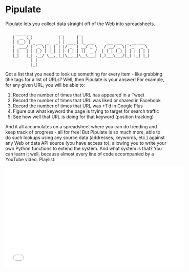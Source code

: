 Pipulate
========

Pipulate lets you collect data straight off of the Web into spreadsheets.

        _____ _             _       _                              
       |  __ (_)           | |     | |                             
       | |__) | _ __  _   _| | __ _| |_ ___     ___ ___  _ __ ___  
       |  ___/ | '_ \| | | | |/ _` | __/ _ \   / __/ _ \| '_ ` _ \ 
       | |   | | |_) | |_| | | (_| | ||  __/  | (_| (_) | | | | | |
       |_|   |_| .__/ \__,_|_|\__,_|\__\___| (_)___\___/|_| |_| |_|
               | |                                                 
               |_|                                                 

Got a list that you need to look up something for every item - like grabbing
title tags for a list of URLs? Well, then Pipulate is your answer! For example,
for any given URL, you will be able to:

  1. Record the number of times that URL has appeared in a Tweet
  2. Record the number of times that URL was liked or shared in Facebook
  3. Record the number of times that URL was +1'd in Google Plus
  4. Figure out what keyword the page is trying to target for search traffic
  5. See how well that URL is doing for that keyword (position tracking)

And it all accumulates on a spreadsheet where you can do trending and keep
track of progress - all for free! But Pipulate is so much more, able to do such
lookups using any source data (addresses, keywords, etc.) against any Web or
data API source (you have access to), allowing you to write your own Python
functions to extend the system. And what system is that? You can learn it well,
because almost every line of code accompanied by a YouTube video. Playlist:

<iframe width="560" height="315" src="//www.youtube.com/embed/videoseries?list=PLy-AlqZFg6G8tBTB6FFN68mryG4JlCaf-" frameborder="0" allowfullscreen></iframe>

